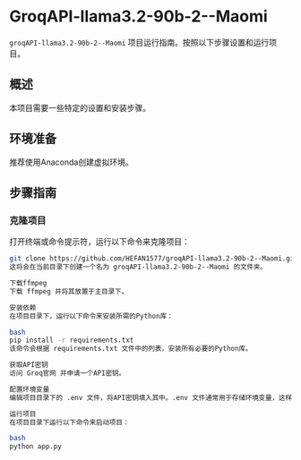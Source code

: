 # GroqAPI-llama3.2-90b-2--Maomi

`groqAPI-llama3.2-90b-2--Maomi` 项目运行指南。按照以下步骤设置和运行项目。

## 概述
本项目需要一些特定的设置和安装步骤。

## 环境准备
推荐使用Anaconda创建虚拟环境。

## 步骤指南

### 克隆项目
打开终端或命令提示符，运行以下命令来克隆项目：
```bash
git clone https://github.com/HEFAN1577/groqAPI-llama3.2-90b-2--Maomi.git
这将会在当前目录下创建一个名为 groqAPI-llama3.2-90b-2--Maomi 的文件夹。

下载ffmpeg
下载 ffmpeg 并将其放置于主目录下。

安装依赖
在项目目录下，运行以下命令来安装所需的Python库：

bash
pip install -r requirements.txt
该命令会根据 requirements.txt 文件中的列表，安装所有必要的Python库。

获取API密钥
访问 Groq官网 并申请一个API密钥。

配置环境变量
编辑项目目录下的 .env 文件，将API密钥填入其中。.env 文件通常用于存储环境变量，这样你的密钥就不会直接暴露在代码中。

运行项目
在项目目录下运行以下命令来启动项目：

bash
python app.py
